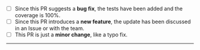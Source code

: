 <!-- 
Thank you for contributing to Solarity! 

Please consider ticking the relevant statements.
-->

- [ ] Since this PR suggests a **bug fix**, the tests have been added and the coverage is 100%.
- [ ] Since this PR introduces a **new feature**, the update has been discussed in an Issue or with the team.
- [ ] This PR is just a **minor change**, like a typo fix.

---


<!-- Add the PR description here. -->

